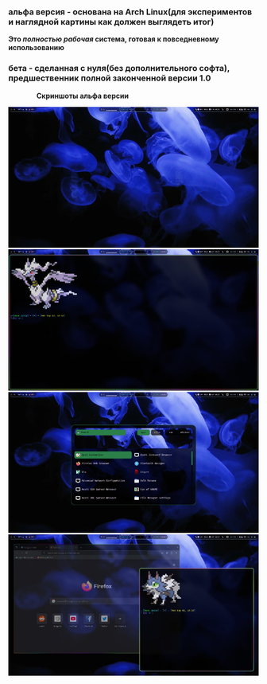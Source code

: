 ### альфа версия - основана на Arch Linux(для экспериментов и наглядной картины как должен выглядеть итог) 
**Это _полностью рабочая_ система, готовая к повседневному использованию**
⠀

### бета - сделанная с нуля(без дополнительного софта), предшественник полной законченной версии 1.0
⠀
⠀
⠀
⠀
**Скриншоты альфа версии**

![alt text](https://github.com/seroquell3/JellyOS/blob/main/screenshots/1)
![alt text](https://github.com/seroquell3/JellyOS/blob/main/screenshots/2)
![alt text](https://github.com/seroquell3/JellyOS/blob/main/screenshots/3)
![alt text](https://github.com/seroquell3/JellyOS/blob/main/screenshots/4)

